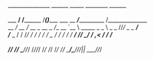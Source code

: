 <br>_______________     ______ _____                 ________         ______              
<br>___  ____/__  /________  /____(_)______ ___      __  ___/____________  /______________
<br>__  __/  __  /_  __ \_  __ \_  /__  __ `__ \     _____ \_  _ \  _ \_  //_/  _ \_  ___/
<br>_  /___  _  / / /_/ /  / / /  / _  / / / / /     ____/ //  __/  __/  ,<  /  __/  /    
<br>/_____/  /_/  \____//_/ /_//_/  /_/ /_/ /_/      /____/ \___/\___//_/|_| \___//_/     
                                                                                      
